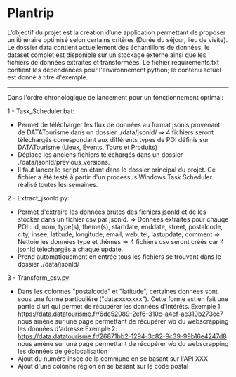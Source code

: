 # Plantrip
L’objectif du projet est la création d’une application permettant de proposer un itinéraire optimisé selon certains critères (Durée du séjour, lieu de visite).
Le dossier data contient actuellement des échantillons de données, le dataset complet est disponible sur un stockage externe ainsi que les fichiers de données extraites et transformées.
Le fichier requirements.txt contient les dépendances pour l'environnement python; le contenu actuel est donné à titre d'exemple.

---------------------------------------------------------------------------------------------------------------------
Dans l'ordre chronologique de lancement pour un fonctionnement optimal:

1 - Task_Scheduler.bat:
  - Permet de télécharger les flux de données au format jsonls provenant de DATATourisme dans un dossier ./data/jsonld/
		=> 4 fichiers seront téléchargés correspondant aux différents types de POI définis sur DATATourisme (Lieux, Events, Tours et Produits)
  - Déplace les anciens fichiers téléchargés dans un dossier ./data/jsonld/previous_versions.
  - Il faut lancer le script en étant dans le dossier principal du projet. Ce fichier a été testé à partir d'un processus Windows Task Scheduler réalisé toutes les semaines.

2 - Extract_jsonld.py:
  - Permet d'extraire les données brutes des fichiers jsonld et de les stocker dans un fichier csv par jsonld.
  	=> Données extraites pour chauqe POI : id, nom, type(s), theme(s), startdate, enddate, street, postalcode, city, insee, latitude, longitude, email, web, tel, lastupdate, comment
		=> Nettoie les données type et thèmes
		=> 4 fichiers csv seront créés car 4 jsonld téléchargés à chaque update.
  - Prend automatiquement en entrée tous les fichiers se trouvant dans le dossier ./data/jsonld/
  
3 - Transform_csv.py:
  - Dans les colonnes "postalcode" et "latitude", certaines données sont sous une forme particulière ("data:xxxxxxx"). Cette forme est en fait une partie d'url qui permet de récupérer les données d'intérêts.
 	  Exemple 1: https://data.datatourisme.fr/6de52089-2ef6-310c-a4ef-ae310b273cc7 nous amène sur une page permettant de récupérer _via_ du webscrapping les données d'adresse
	  Exemple 2: https://data.datatourisme.fr/26871bb2-1294-3c82-9c39-99b16e4247d8 nous amène sur une page permettant de récupérer _via_ du webscrapping les données de géolocalisation
- Ajout du numéro insee de la commune en se basant sur l'API XXX
- Ajout d'une colonne région en se basant sur le code postal
